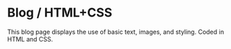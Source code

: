 # Blog / HTML+CSS

This blog page displays the use of basic text, images, and styling. Coded in HTML and CSS.
